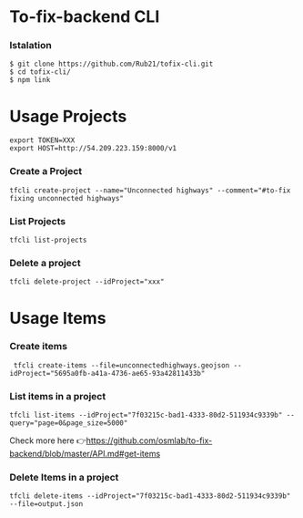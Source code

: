 # To-fix-backend CLI

### Istalation

```
$ git clone https://github.com/Rub21/tofix-cli.git
$ cd tofix-cli/
$ npm link

```

# Usage Projects


```
export TOKEN=XXX
export HOST=http://54.209.223.159:8000/v1
```

### Create a Project

```
tfcli create-project --name="Unconnected highways" --comment="#to-fix fixing unconnected highways"

```

### List Projects

```
tfcli list-projects

```

### Delete a project

```
tfcli delete-project --idProject="xxx"

```

# Usage Items


### Create items

```
 tfcli create-items --file=unconnectedhighways.geojson --idProject="5695a0fb-a41a-4736-ae65-93a42811433b"
```

### List items in a project

```
tfcli list-items --idProject="7f03215c-bad1-4333-80d2-511934c9339b" --query="page=0&page_size=5000"
```

Check more here 👉https://github.com/osmlab/to-fix-backend/blob/master/API.md#get-items

### Delete Items in a project

```
tfcli delete-items --idProject="7f03215c-bad1-4333-80d2-511934c9339b" --file=output.json

```
